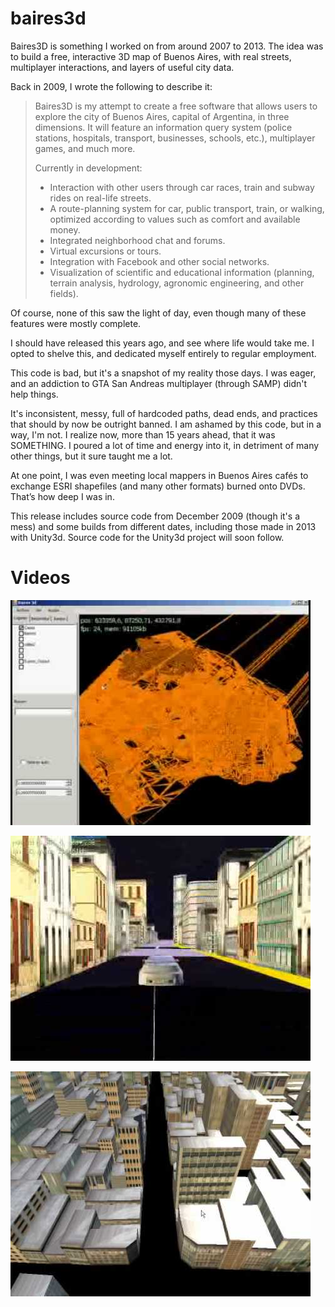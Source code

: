 
# baires3d

Baires3D is something I worked on from around 2007 to 2013. The idea was to build a free, interactive 3D map of Buenos Aires, with real streets, multiplayer interactions, and layers of useful city data.

Back in 2009, I wrote the following to describe it:

> Baires3D is my attempt to create a free software that allows users to explore the city of Buenos Aires, capital of Argentina, in three dimensions.
> It will feature an information query system (police stations, hospitals, transport, businesses, schools, etc.), multiplayer games, and much more.
>
> Currently in development:
> * Interaction with other users through car races, train and subway rides on real-life streets.
> * A route-planning system for car, public transport, train, or walking, optimized according to values such as comfort and available money.
> * Integrated neighborhood chat and forums.
> * Virtual excursions or tours.
> * Integration with Facebook and other social networks.
> * Visualization of scientific and educational information (planning, terrain analysis, hydrology, agronomic engineering, and other fields).


Of course, none of this saw the light of day, even though many of these features were mostly complete.

I should have released this years ago, and see where life would take me. I opted to shelve this, and dedicated myself entirely to regular employment.

This code is bad, but it's a snapshot of my reality those days. I was eager, and an addiction to GTA San Andreas multiplayer (through SAMP) didn't help things.

It's inconsistent, messy, full of hardcoded paths, dead ends, and practices that should by now be outright banned. I am ashamed by this code, but in a way, I'm not. I realize now, more than 15 years ahead, that it was SOMETHING. 
I poured a lot of time and energy into it, in detriment of many other things, but it sure taught me a lot.

At one point, I was even meeting local mappers in Buenos Aires cafés to exchange ESRI shapefiles (and many other formats) burned onto DVDs. That’s how deep I was in.

This release includes source code from December 2009 (though it's a mess) and some builds from different dates, including those made in 2013 with Unity3d. Source code for the Unity3d project will soon follow.


# Videos
[![Paseando sobre Buenos Aires](image.png)](https://youtu.be/-Yssn_y7-xI)

[![Prueba con manejo de auto en Buenos Aires](image-1.png)](https://youtu.be/Ui9cnCPexJ0)

[![Prueba con edificios random de Buenos Aires](image-2.png)](https://youtu.be/RJpMHjaqt84)
